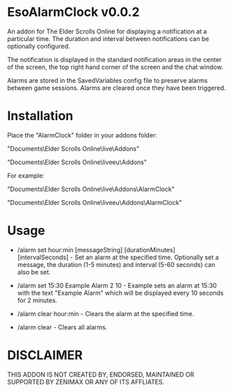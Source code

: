 # EsoAlarmClock v0.0.2
An addon for The Elder Scrolls Online for displaying a notification at a particular time. The duration and interval between notifications can be optionally configured.

The notification is displayed in the standard notification areas in the center of the screen, the top right hand corner of the screen and the chat window.

Alarms are stored in the SavedVariables config file to preserve alarms between game sessions. Alarms are cleared once they have been triggered.

Installation
=============

Place the "AlarmClock" folder in your addons folder:

"Documents\Elder Scrolls Online\live\Addons"

"Documents\Elder Scrolls Online\liveeu\Addons"

For example:

"Documents\Elder Scrolls Online\live\Addons\AlarmClock"

"Documents\Elder Scrolls Online\liveeu\Addons\AlarmClock"

Usage
=============

* /alarm set hour:min [messageString] [durationMinutes] [intervalSeconds] - Set an alarm at the specified time. Optionally set a message, the duration (1-5 minutes) and interval (5-60 seconds) can also be set.
* /alarm set 15:30 Example Alarm 2 10 - Example sets an alarm at 15:30 with the text "Example Alarm" which will be displayed every 10 seconds for 2 minutes.

* /alarm clear hour:min - Clears the alarm at the specified time.
* /alarm clear - Clears all alarms.

DISCLAIMER
=============
THIS ADDON IS NOT CREATED BY, ENDORSED, MAINTAINED OR SUPPORTED BY ZENIMAX OR ANY OF ITS AFFLIATES.